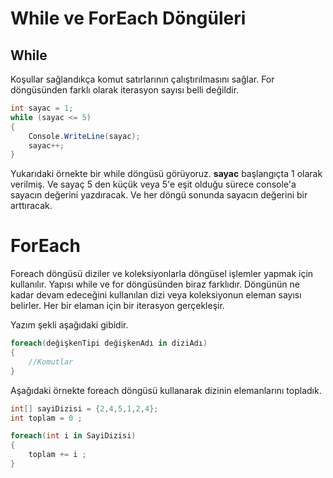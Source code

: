 # While ve ForEach Döngüleri
## While
Koşullar sağlandıkça komut satırlarının çalıştırılmasını sağlar. For döngüsünden farklı olarak iterasyon sayısı belli değildir.
``` csharp
int sayac = 1;
while (sayac <= 5)
{
    Console.WriteLine(sayac);
    sayac++;
}
```
Yukarıdaki örnekte bir while döngüsü görüyoruz. **sayac** başlangıçta 1 olarak verilmiş. Ve sayaç 5 den küçük veya 5'e eşit olduğu sürece console'a sayacın değerini yazdıracak. Ve her döngü sonunda sayacın değerini bir arttıracak.

# ForEach
Foreach döngüsü diziler ve koleksiyonlarla döngüsel işlemler yapmak için kullanılır. Yapısı while ve for döngüsünden biraz farklıdır. Döngünün ne kadar devam edeceğini kullanılan dizi veya koleksiyonun eleman sayısı belirler. Her bir elaman için bir iterasyon gerçekleşir.

Yazım şekli aşağıdaki gibidir.
``` csharp
foreach(değişkenTipi değişkenAdı in diziAdı)
{
    //Komutlar
}
```
Aşağıdaki örnekte foreach döngüsü kullanarak dizinin elemanlarını topladık.
``` csharp
int[] sayiDizisi = {2,4,5,1,2,4};
int toplam = 0 ;

foreach(int i in SayiDizisi)
{
    toplam += i ;
}
```
